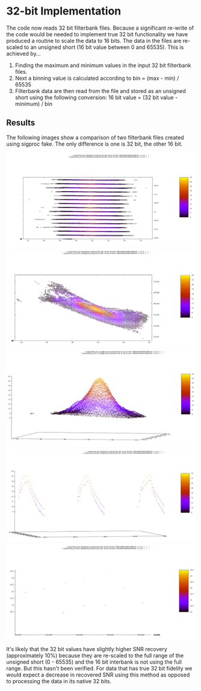 # **32-bit Implementation**

The code now reads 32 bit filterbank files. Because a significant re-write of the code would be needed to implement true 32 bit functionality we have produced a routine to scale the data to 16 bits. 
The data in the files are re-scaled to an unsigned short (16 bit value between 0 and 65535). This is achieved by...

1. Finding the maximum and minimum values in the input 32 bit filterbank files.
2. Next a binning value is calculated according to bin = (max - min) / 65535
3. Filterbank data are then read from the file and stored as an unsigned short using the following conversion:
16 bit value = (32 bit value - minimum) / bin

## **Results**

The following images show a comparison of two filterbank files created using sigproc fake. 
The only difference is one is 32 bit, the other 16 bit.

![](https://github.com/AstroAccelerateOrg/images/blob/master/wiki/32bit/one.png)
![](https://github.com/AstroAccelerateOrg/images/blob/master/wiki/32bit/two.png)
![](https://github.com/AstroAccelerateOrg/images/blob/master/wiki/32bit/three.png)
![](https://github.com/AstroAccelerateOrg/images/blob/master/wiki/32bit/four.png)
![](https://github.com/AstroAccelerateOrg/images/blob/master/wiki/32bit/five.png)

It's likely that the 32 bit values have slightly higher SNR recovery (approximately 10%) because they are re-scaled to the full range of the unsigned short (0 - 65535) and the 16 bit interbank is not using the full range. But this hasn't been verified.
For data that has true 32 bit fidelity we would expect a decrease in recovered SNR using this method as opposed to processing the data in its native 32 bits.